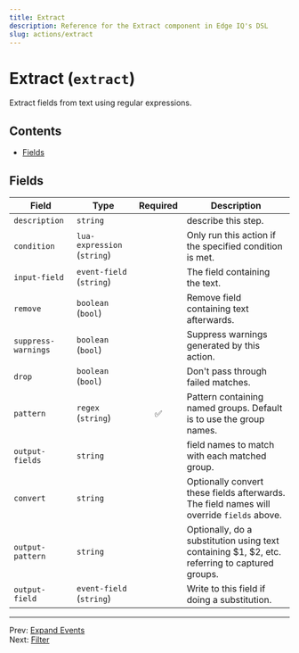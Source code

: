 ```yaml
---
title: Extract
description: Reference for the Extract component in Edge IQ's DSL
slug: actions/extract
---
```




# Extract (`extract`)

Extract fields from text using regular expressions.


## Contents

- [Fields](#fields)




## Fields


| Field | Type | Required | Description |
|---|---|:---:|---|
| `description` | `string` |  | describe this step. |
| `condition` | `lua-expression` (`string`) |  | Only run this action if the specified condition is met. |
| `input-field` | `event-field` (`string`) |  | The field containing the text. |
| `remove` | `boolean` (`bool`) |  | Remove field containing text afterwards. |
| `suppress-warnings` | `boolean` (`bool`) |  | Suppress warnings generated by this action. |
| `drop` | `boolean` (`bool`) |  | Don't pass through failed matches. |
| `pattern` | `regex` (`string`) | ✅ | Pattern containing named groups. Default is to use the group names. |
| `output-fields` | `string` |  | field names to match with each matched group. |
| `convert` | `string` |  | Optionally convert these fields afterwards. The field names will override `fields` above. |
| `output-pattern` | `string` |  | Optionally, do a substitution using text containing $1, $2, etc. referring to captured groups. |
| `output-field` | `event-field` (`string`) |  | Write to this field if doing a substitution. |








---
Prev: [Expand Events](expand-events.md)  
Next: [Filter](filter.md)  
